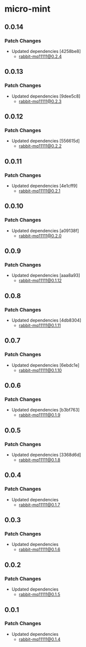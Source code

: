 # micro-mint

## 0.0.14

### Patch Changes

-   Updated dependencies [4258be8]
    -   rabbit-mq11111@0.2.4

## 0.0.13

### Patch Changes

-   Updated dependencies [9dee5c8]
    -   rabbit-mq11111@0.2.3

## 0.0.12

### Patch Changes

-   Updated dependencies [556615d]
    -   rabbit-mq11111@0.2.2

## 0.0.11

### Patch Changes

-   Updated dependencies [4e1cff9]
    -   rabbit-mq11111@0.2.1

## 0.0.10

### Patch Changes

-   Updated dependencies [a09138f]
    -   rabbit-mq11111@0.2.0

## 0.0.9

### Patch Changes

-   Updated dependencies [aaa8a93]
    -   rabbit-mq11111@0.1.12

## 0.0.8

### Patch Changes

-   Updated dependencies [4db8304]
    -   rabbit-mq11111@0.1.11

## 0.0.7

### Patch Changes

-   Updated dependencies [6ebdc1e]
    -   rabbit-mq11111@0.1.10

## 0.0.6

### Patch Changes

-   Updated dependencies [b3bf763]
    -   rabbit-mq11111@0.1.9

## 0.0.5

### Patch Changes

-   Updated dependencies [3368d6d]
    -   rabbit-mq11111@0.1.8

## 0.0.4

### Patch Changes

-   Updated dependencies
    -   rabbit-mq11111@0.1.7

## 0.0.3

### Patch Changes

-   Updated dependencies
    -   rabbit-mq11111@0.1.6

## 0.0.2

### Patch Changes

-   Updated dependencies
    -   rabbit-mq11111@0.1.5

## 0.0.1

### Patch Changes

-   Updated dependencies
    -   rabbit-mq11111@0.1.4
